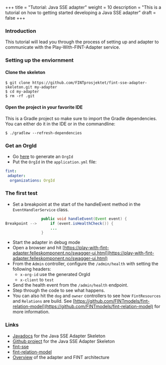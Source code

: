 +++
title = "Tutorial: Java SSE adapter"
weight = 10
description = "This is a tutorial on how to getting started developing a Java SSE adapter"
draft = false
+++

### Introduction
This tutorial will lead you through the process of setting up and adapter to communicate with the Play-With-FINT-Adapter service.





### Setting up the enviornment

#### Clone the skeleton

```shell
$ git clone https://github.com/FINTprosjektet/fint-sse-adapter-skeleton.git my-adapter
$ cd my-adapter
$ rm -rf .git
```

#### Open the project in your favorite IDE
This is a Gradle project so make sure to import the Gradle dependencies. You can either do it in the IDE or in the commandline:

```shell
$ ./gradlew --refresh-dependencies
```
### Get an OrgId
* Go <a href="https://play-with-fint-adapter.felleskomponent.no/admin/organization/generateOrgId" target="_blank">here</a> to generate an `OrgId`
* Put the `OrgId` in the `application.yml` file:

```yaml
fint:
 adapter:
  organizations: OrgId
```
 
### The first test
* Set a breakpoint at the start of the handleEvent method in the `EventHandlerService` class.

```java
                public void handleEvent(Event event) {
Breakpoint -->      if (event.isHealthCheck()) {
                    ...
                }
```
* Start the adapter in debug mode
* Open a browser and hit [https://play-with-fint-adapter.felleskomponent.no/swagger-ui.html](https://play-with-fint-adapter.felleskomponent.no/swagger-ui.html)
* From the `Admin` controller, configure the `/admin/health` with setting the following headers:
  * `x-org-id` use the generated OrgId
  * `x-client` to `test`
* Send the health event from the `/admin/health` endpoint.
* Step through the code to see what happens.
* You can also hit the `dog` and `owner` controllers to see how `FintResources` and `Relations` are build. See [https://github.com/FINTmodels/fint-relation-model](https://github.com/FINTmodels/fint-relation-model) for more information.


### Links
* [Javadocs](https://docs.felleskomponent.no/fint-sse-adapter-skeleton) for the Java SSE Adapter Skeleton
* [Github project](https://github.com/FINTprosjektet/fint-sse-adapter-skeleton) for the Java SSE Adapter Skeleton
* [fint-sse](https://github.com/FINTlibs/fint-sse)
* [fint-relation-model](https://github.com/FINTmodels/fint-relation-model)
* [Overview](/adapter/overview/) of the adapter and FINT architecture



